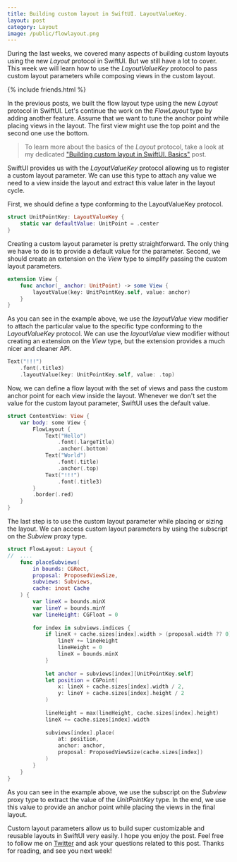 ```yaml
---
title: Building custom layout in SwiftUI. LayoutValueKey.
layout: post
category: Layout
image: /public/flowlayout.png
---
```


During the last weeks, we covered many aspects of building custom layouts using the new *Layout* protocol in SwiftUI. But we still have a lot to cover. This week we will learn how to use the *LayoutValueKey* protocol to pass custom layout parameters while composing views in the custom layout.

{% include friends.html %}

In the previous posts, we built the flow layout type using the new *Layout* protocol in SwiftUI. Let's continue the work on the *FlowLayout* type by adding another feature. Assume that we want to tune the anchor point while placing views in the layout. The first view might use the top point and the second one use the bottom.

> To learn more about the basics of the *Layout* protocol, take a look at my dedicated ["Building custom layout in SwiftUI. Basics"](/2022/11/16/building-custom-layout-in-swiftui-basics/) post.

SwiftUI provides us with the *LayoutValueKey* protocol allowing us to register a custom layout parameter. We can use this type to attach any value we need to a view inside the layout and extract this value later in the layout cycle.

First, we should define a type conforming to the LayoutValueKey protocol.

```swift
struct UnitPointKey: LayoutValueKey {
    static var defaultValue: UnitPoint = .center
}
```

Creating a custom layout parameter is pretty straightforward. The only thing we have to do is to provide a default value for the parameter. Second, we should create an extension on the *View* type to simplify passing the custom layout parameters.

```swift
extension View {
    func anchor(_ anchor: UnitPoint) -> some View {
        layoutValue(key: UnitPointKey.self, value: anchor)
    }
}
```

As you can see in the example above, we use the *layoutValue* view modifier to attach the particular value to the specific type conforming to the *LayoutValueKey* protocol. We can use the *layoutValue* view modifier without creating an extension on the *View* type, but the extension provides a much nicer and cleaner API.

```swift
Text("!!!")
    .font(.title3)
    .layoutValue(key: UnitPointKey.self, value: .top)
```

Now, we can define a flow layout with the set of views and pass the custom anchor point for each view inside the layout. Whenever we don't set the value for the custom layout parameter, SwiftUI uses the default value.

```swift
struct ContentView: View {
    var body: some View {
        FlowLayout {
            Text("Hello")
                .font(.largeTitle)
                .anchor(.bottom)
            Text("World")
                .font(.title)
                .anchor(.top)
            Text("!!!")
                .font(.title3)
        }
        .border(.red)
    }
}
```

The last step is to use the custom layout parameter while placing or sizing the layout. We can access custom layout parameters by using the subscript on the *Subview* proxy type.

```swift
struct FlowLayout: Layout {
//  ....
    func placeSubviews(
        in bounds: CGRect,
        proposal: ProposedViewSize,
        subviews: Subviews,
        cache: inout Cache
    ) {
        var lineX = bounds.minX
        var lineY = bounds.minY
        var lineHeight: CGFloat = 0
        
        for index in subviews.indices {
            if lineX + cache.sizes[index].width > (proposal.width ?? 0) {
                lineY += lineHeight
                lineHeight = 0
                lineX = bounds.minX
            }
            
            let anchor = subviews[index][UnitPointKey.self]
            let position = CGPoint(
                x: lineX + cache.sizes[index].width / 2,
                y: lineY + cache.sizes[index].height / 2
            )
            
            lineHeight = max(lineHeight, cache.sizes[index].height)
            lineX += cache.sizes[index].width
            
            subviews[index].place(
                at: position,
                anchor: anchor,
                proposal: ProposedViewSize(cache.sizes[index])
            )
        }
    }
}
```

As you can see in the example above, we use the subscript on the *Subview* proxy type to extract the value of the *UnitPointKey* type. In the end, we use this value to provide an anchor point while placing the views in the final layout.

Custom layout parameters allow us to build super customizable and reusable layouts in SwiftUI very easily. I hope you enjoy the post. Feel free to follow me on [Twitter](https://twitter.com/mecid) and ask your questions related to this post. Thanks for reading, and see you next week!
